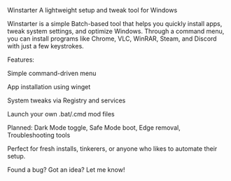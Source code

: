Winstarter
A lightweight setup and tweak tool for Windows

Winstarter is a simple Batch-based tool that helps you quickly install apps, tweak system settings, and optimize Windows.
Through a command menu, you can install programs like Chrome, VLC, WinRAR, Steam, and Discord with just a few keystrokes.

Features:

Simple command-driven menu

App installation using winget

System tweaks via Registry and services

Launch your own .bat/.cmd mod files

Planned: Dark Mode toggle, Safe Mode boot, Edge removal, Troubleshooting tools

Perfect for fresh installs, tinkerers, or anyone who likes to automate their setup.

Found a bug? Got an idea? Let me know!

